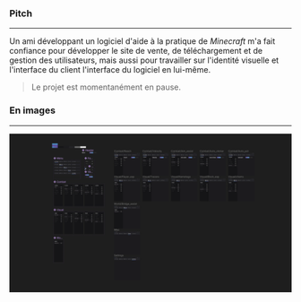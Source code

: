 ### Pitch

---
Un ami développant un logiciel d'aide à la pratique de _Minecraft_ m'a fait confiance pour développer le site de vente,
de téléchargement et de gestion des utilisateurs, mais aussi pour travailler sur l'identité visuelle et l'interface du
client l'interface du logiciel en lui-même.

> Le projet est momentanément en pause.

### En images

---
![Maquette du logicielle](mockup.png)

